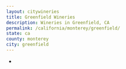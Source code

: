 ```yaml
---
layout: citywineries
title: Greenfield Wineries
description: Wineries in Greenfield, CA
permalink: /california/monterey/greenfield/
state: ca
county: monterey
city: greenfield
---
```

-
